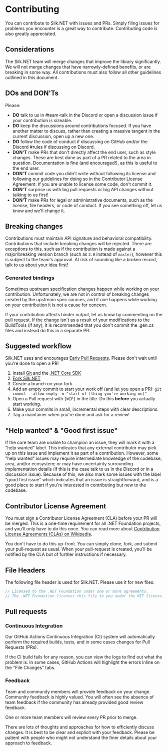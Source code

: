 # Contributing

You can contribute to Silk.NET with issues and PRs. Simply filing issues for problems you encounter is a great way to contribute. Contributing code is also greatly appreciated.

## Considerations
The Silk.NET team will merge changes that improve the library significantly. We will not merge changes that have narrowly-defined benefits, or are breaking in some way. All contributions must also follow all other guidelines outlined in this document.

## DOs and DON'Ts
Please:
- **DO** talk to us in #team-talk in the Discord or open a discussion issue if your contribution is sizeable.
- **DO** keep the discussions around contributions focused. If you have another matter to discuss, rather than creating a massive tangent in the current discussion, open up a new one.
- **DO** follow the code of conduct if discussing on GitHub and/or the Discord #rules if discussing on Discord.
- **DON'T** make PRs that don't directly affect the end user, such as style changes. These are best done as part of a PR related to the area in question. Documentation is fine (and encouraged!), as this is useful to the end user.
- **DON'T** commit code you didn't write without following its license and following our guidelines for doing so in the Contributor License Agreement. If you are unable to license some code, don't commit it.
- **DON'T** surprise us with big pull requests or big API changes without talking to us first!
- **DON'T** make PRs for legal or administrative documents, such as the license, file headers, or code of conduct. If you see something off, let us know and we'll change it.

## Breaking changes
Contributions must maintain API signature and behavioral compatibility. Contributions that include breaking changes will be rejected. There are exceptions to this, such as if the contribution is made against a major/breaking version branch (such as `2.0` instead of `master`), however this is subject to the team's approval. At risk of sounding like a broken record, talk to us about your idea first!

### Generated bindings
Sometimes upstream specification changes happen while working on your contribution. Unfortunately, we are not in control of breaking changes created by the upstream spec sources, and if one happens while working on your contribution it is not a cause for concern.

If your contribution affects binder output, let us know by commenting on the pull request. If the change isn't as a result of your modifications to the BuildTools (if any), it is recommended that you don't commit the .gen.cs files and instead do this in a separate PR.

## Suggested workflow
Silk.NET uses and encourages [Early Pull Requests](https://medium.com/practical-blend/pull-request-first-f6bb667a9b6). Please don't wait until you're done to open a PR!

1. Install [Git](https://git-scm.com/downloads) and the [.NET Core SDK](https://www.microsoft.com/net/download)
1. [Fork Silk.NET](https://github.com/Ultz/Silk.NET/fork)
1. Create a branch on your fork.
1. Add an empty commit to start your work off (and let you open a PR): `git commit --allow-empty -m "start of [thing you're working on]"`
1. Open a Pull request with `[WIP]` in the title. Do this **before** you actually start working.
1. Make your commits in small, incremental steps with clear descriptions.
1. Tag a maintainer when you're done and ask for a review!

## "Help wanted" & "Good first issue"
If the core team are unable to champion an issue, they will mark it with a "help wanted" label. This indicates that any external contributor may pick up on this issue and implement it as part of a contribution. However, some "help wanted" issues may require intermediate knowledge of the codebase, area, and/or ecosystem; or may have uncertainty surrounding implementation details (if this is the case talk to us in the Discord or in a discussion issue). Because of this, we also mark some issues with the label "good first issue" which indicates that an issue is straightforward, and is a good place to start if you're interested in contributing but new to the codebase.

## Contributor License Agreement
You must sign a Contributor License Agreement (CLA) before your PR will be merged. This is a one-time requirement for all .NET Foundation projects, and you'll only have to do this once. You can read more about [Contribution License Agreements (CLAs) on Wikipedia](https://en.wikipedia.org/wiki/Contributor_License_Agreement).

You don't have to do this up-front. You can simply clone, fork, and submit your pull-request as usual. When your pull-request is created, you'll be notified by the CLA bot of further instructions if necessary.

## File Headers
The following file header is used for Silk.NET. Please use it for new files.
```cs
// Licensed to the .NET Foundation under one or more agreements.
// The .NET Foundation licenses this file to you under the MIT license.
```

## Pull requests
### Continuous Integration
Our GitHub Actions Continuous Integration (CI) system will automatically perform the required builds, tests, and in some cases changes for Pull Requests (PRs).

If the CI build fails for any reason, you can view the logs to find out what the problem is. In some cases, GitHub Actions will highlight the errors inline on the "File Changes" tabs.

### Feedback
Team and community members will provide feedback on your change. Community feedback is highly valued. You will often see the absence of team feedback if the community has already provided good review feedback.

One or more team members will review every PR prior to merge.

There are lots of thoughts and approaches for how to efficiently discuss changes. It is best to be clear and explicit with your feedback. Please be patient with people who might not understand the finer details about your approach to feedback.
